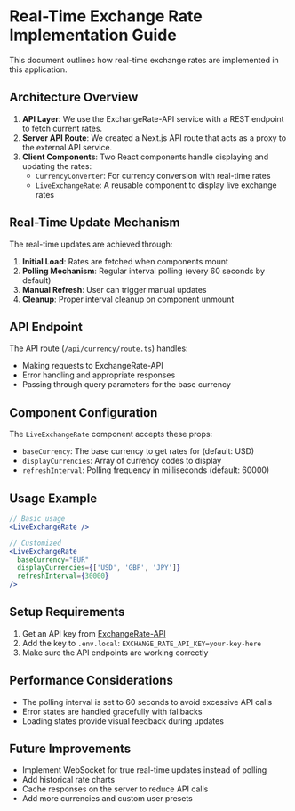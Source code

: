 # Real-Time Exchange Rate Implementation Guide

This document outlines how real-time exchange rates are implemented in this application.

## Architecture Overview

1. **API Layer**: We use the ExchangeRate-API service with a REST endpoint to fetch current rates.
2. **Server API Route**: We created a Next.js API route that acts as a proxy to the external API service.
3. **Client Components**: Two React components handle displaying and updating the rates:
   - `CurrencyConverter`: For currency conversion with real-time rates
   - `LiveExchangeRate`: A reusable component to display live exchange rates

## Real-Time Update Mechanism

The real-time updates are achieved through:

1. **Initial Load**: Rates are fetched when components mount
2. **Polling Mechanism**: Regular interval polling (every 60 seconds by default)
3. **Manual Refresh**: User can trigger manual updates
4. **Cleanup**: Proper interval cleanup on component unmount

## API Endpoint

The API route (`/api/currency/route.ts`) handles:
- Making requests to ExchangeRate-API
- Error handling and appropriate responses
- Passing through query parameters for the base currency

## Component Configuration

The `LiveExchangeRate` component accepts these props:
- `baseCurrency`: The base currency to get rates for (default: USD)
- `displayCurrencies`: Array of currency codes to display
- `refreshInterval`: Polling frequency in milliseconds (default: 60000)

## Usage Example

```jsx
// Basic usage
<LiveExchangeRate />

// Customized
<LiveExchangeRate 
  baseCurrency="EUR"
  displayCurrencies={['USD', 'GBP', 'JPY']}
  refreshInterval={30000}
/>
```

## Setup Requirements

1. Get an API key from [ExchangeRate-API](https://www.exchangerate-api.com/)
2. Add the key to `.env.local`: `EXCHANGE_RATE_API_KEY=your-key-here`
3. Make sure the API endpoints are working correctly

## Performance Considerations

- The polling interval is set to 60 seconds to avoid excessive API calls
- Error states are handled gracefully with fallbacks
- Loading states provide visual feedback during updates

## Future Improvements

- Implement WebSocket for true real-time updates instead of polling
- Add historical rate charts
- Cache responses on the server to reduce API calls
- Add more currencies and custom user presets
